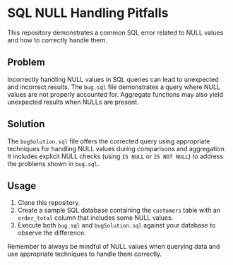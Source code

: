 # SQL NULL Handling Pitfalls

This repository demonstrates a common SQL error related to NULL values and how to correctly handle them.

## Problem
Incorrectly handling NULL values in SQL queries can lead to unexpected and incorrect results.  The `bug.sql` file demonstrates a query where NULL values are not properly accounted for.  Aggregate functions may also yield unexpected results when NULLs are present.

## Solution
The `bugSolution.sql` file offers the corrected query using appropriate techniques for handling NULL values during comparisons and aggregation.  It includes explicit NULL checks (using `IS NULL` or `IS NOT NULL`) to address the problems shown in `bug.sql`.

## Usage
1. Clone this repository.
2. Create a sample SQL database containing the `customers` table with an `order_total` column that includes some NULL values.
3. Execute both `bug.sql` and `bugSolution.sql` against your database to observe the difference.

Remember to always be mindful of NULL values when querying data and use appropriate techniques to handle them correctly.